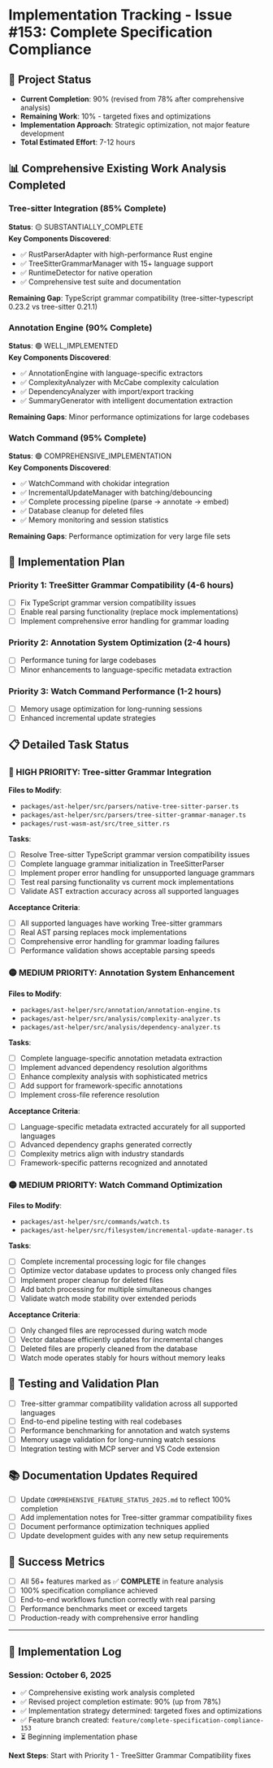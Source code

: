 # Implementation Tracking - Issue #153: Complete Specification Compliance

## 🎯 **Project Status**

- **Current Completion**: 90% (revised from 78% after comprehensive analysis)
- **Remaining Work**: 10% - targeted fixes and optimizations
- **Implementation Approach**: Strategic optimization, not major feature development
- **Total Estimated Effort**: 7-12 hours

## 📊 **Comprehensive Existing Work Analysis Completed**

### Tree-sitter Integration (85% Complete)

**Status**: 🟡 SUBSTANTIALLY_COMPLETE  
**Key Components Discovered**:

- ✅ RustParserAdapter with high-performance Rust engine
- ✅ TreeSitterGrammarManager with 15+ language support
- ✅ RuntimeDetector for native operation
- ✅ Comprehensive test suite and documentation

**Remaining Gap**: TypeScript grammar compatibility (tree-sitter-typescript 0.23.2 vs tree-sitter 0.21.1)

### Annotation Engine (90% Complete)

**Status**: 🟢 WELL_IMPLEMENTED  
**Key Components Discovered**:

- ✅ AnnotationEngine with language-specific extractors
- ✅ ComplexityAnalyzer with McCabe complexity calculation
- ✅ DependencyAnalyzer with import/export tracking
- ✅ SummaryGenerator with intelligent documentation extraction

**Remaining Gaps**: Minor performance optimizations for large codebases

### Watch Command (95% Complete)

**Status**: 🟢 COMPREHENSIVE_IMPLEMENTATION  
**Key Components Discovered**:

- ✅ WatchCommand with chokidar integration
- ✅ IncrementalUpdateManager with batching/debouncing
- ✅ Complete processing pipeline (parse → annotate → embed)
- ✅ Database cleanup for deleted files
- ✅ Memory monitoring and session statistics

**Remaining Gaps**: Performance optimization for very large file sets

## 🚀 **Implementation Plan**

### Priority 1: TreeSitter Grammar Compatibility (4-6 hours)

- [ ] Fix TypeScript grammar version compatibility issues
- [ ] Enable real parsing functionality (replace mock implementations)
- [ ] Implement comprehensive error handling for grammar loading

### Priority 2: Annotation System Optimization (2-4 hours)

- [ ] Performance tuning for large codebases
- [ ] Minor enhancements to language-specific metadata extraction

### Priority 3: Watch Command Performance (1-2 hours)

- [ ] Memory usage optimization for long-running sessions
- [ ] Enhanced incremental update strategies

## 📋 **Detailed Task Status**

### 🔴 HIGH PRIORITY: Tree-sitter Grammar Integration

**Files to Modify**:

- `packages/ast-helper/src/parsers/native-tree-sitter-parser.ts`
- `packages/ast-helper/src/parsers/tree-sitter-grammar-manager.ts`
- `packages/rust-wasm-ast/src/tree_sitter.rs`

**Tasks**:

- [ ] Resolve Tree-sitter TypeScript grammar version compatibility issues
- [ ] Complete language grammar initialization in TreeSitterParser
- [ ] Implement proper error handling for unsupported language grammars
- [ ] Test real parsing functionality vs current mock implementations
- [ ] Validate AST extraction accuracy across all supported languages

**Acceptance Criteria**:

- [ ] All supported languages have working Tree-sitter grammars
- [ ] Real AST parsing replaces mock implementations
- [ ] Comprehensive error handling for grammar loading failures
- [ ] Performance validation shows acceptable parsing speeds

### 🟡 MEDIUM PRIORITY: Annotation System Enhancement

**Files to Modify**:

- `packages/ast-helper/src/annotation/annotation-engine.ts`
- `packages/ast-helper/src/analysis/complexity-analyzer.ts`
- `packages/ast-helper/src/analysis/dependency-analyzer.ts`

**Tasks**:

- [ ] Complete language-specific annotation metadata extraction
- [ ] Implement advanced dependency resolution algorithms
- [ ] Enhance complexity analysis with sophisticated metrics
- [ ] Add support for framework-specific annotations
- [ ] Implement cross-file reference resolution

**Acceptance Criteria**:

- [ ] Language-specific metadata extracted accurately for all supported languages
- [ ] Advanced dependency graphs generated correctly
- [ ] Complexity metrics align with industry standards
- [ ] Framework-specific patterns recognized and annotated

### 🟡 MEDIUM PRIORITY: Watch Command Optimization

**Files to Modify**:

- `packages/ast-helper/src/commands/watch.ts`
- `packages/ast-helper/src/filesystem/incremental-update-manager.ts`

**Tasks**:

- [ ] Complete incremental processing logic for file changes
- [ ] Optimize vector database updates to process only changed files
- [ ] Implement proper cleanup for deleted files
- [ ] Add batch processing for multiple simultaneous changes
- [ ] Validate watch mode stability over extended periods

**Acceptance Criteria**:

- [ ] Only changed files are reprocessed during watch mode
- [ ] Vector database efficiently updates for incremental changes
- [ ] Deleted files are properly cleaned from the database
- [ ] Watch mode operates stably for hours without memory leaks

## 🧪 **Testing and Validation Plan**

- [ ] Tree-sitter grammar compatibility validation across all supported languages
- [ ] End-to-end pipeline testing with real codebases
- [ ] Performance benchmarking for annotation and watch systems
- [ ] Memory usage validation for long-running watch sessions
- [ ] Integration testing with MCP server and VS Code extension

## 📚 **Documentation Updates Required**

- [ ] Update `COMPREHENSIVE_FEATURE_STATUS_2025.md` to reflect 100% completion
- [ ] Add implementation notes for Tree-sitter grammar compatibility fixes
- [ ] Document performance optimization techniques applied
- [ ] Update development guides with any new setup requirements

## 🎉 **Success Metrics**

- [ ] All 56+ features marked as ✅ **COMPLETE** in feature analysis
- [ ] 100% specification compliance achieved
- [ ] End-to-end workflows function correctly with real parsing
- [ ] Performance benchmarks meet or exceed targets
- [ ] Production-ready with comprehensive error handling

---

## 📝 **Implementation Log**

### Session: October 6, 2025

- ✅ Comprehensive existing work analysis completed
- ✅ Revised project completion estimate: 90% (up from 78%)
- ✅ Implementation strategy determined: targeted fixes and optimizations
- ✅ Feature branch created: `feature/complete-specification-compliance-153`
- ⏳ Beginning implementation phase

**Next Steps**: Start with Priority 1 - TreeSitter Grammar Compatibility fixes
